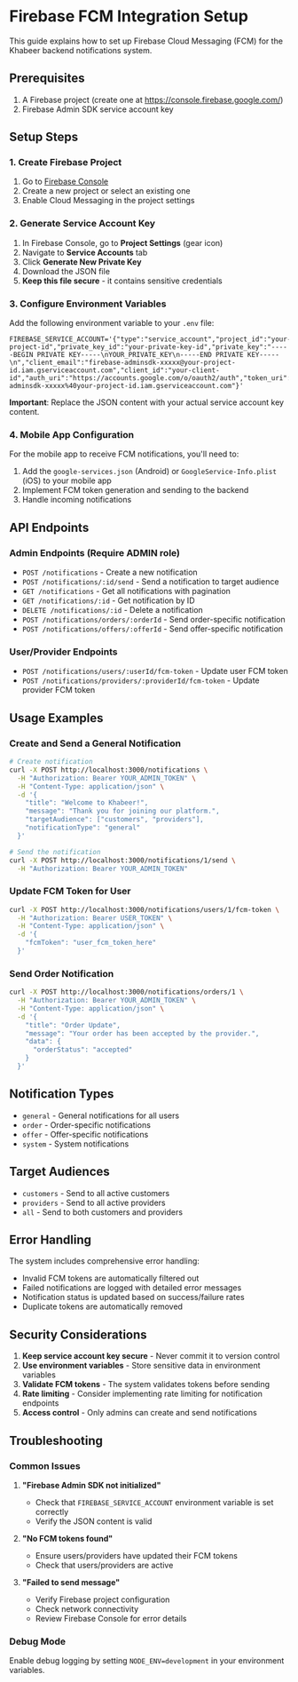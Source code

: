 # Firebase FCM Integration Setup

This guide explains how to set up Firebase Cloud Messaging (FCM) for the Khabeer backend notifications system.

## Prerequisites

1. A Firebase project (create one at https://console.firebase.google.com/)
2. Firebase Admin SDK service account key

## Setup Steps

### 1. Create Firebase Project

1. Go to [Firebase Console](https://console.firebase.google.com/)
2. Create a new project or select an existing one
3. Enable Cloud Messaging in the project settings

### 2. Generate Service Account Key

1. In Firebase Console, go to **Project Settings** (gear icon)
2. Navigate to **Service Accounts** tab
3. Click **Generate New Private Key**
4. Download the JSON file
5. **Keep this file secure** - it contains sensitive credentials

### 3. Configure Environment Variables

Add the following environment variable to your `.env` file:

```env
FIREBASE_SERVICE_ACCOUNT='{"type":"service_account","project_id":"your-project-id","private_key_id":"your-private-key-id","private_key":"-----BEGIN PRIVATE KEY-----\nYOUR_PRIVATE_KEY\n-----END PRIVATE KEY-----\n","client_email":"firebase-adminsdk-xxxxx@your-project-id.iam.gserviceaccount.com","client_id":"your-client-id","auth_uri":"https://accounts.google.com/o/oauth2/auth","token_uri":"https://oauth2.googleapis.com/token","auth_provider_x509_cert_url":"https://www.googleapis.com/oauth2/v1/certs","client_x509_cert_url":"https://www.googleapis.com/robot/v1/metadata/x509/firebase-adminsdk-xxxxx%40your-project-id.iam.gserviceaccount.com"}'
```

**Important**: Replace the JSON content with your actual service account key content.

### 4. Mobile App Configuration

For the mobile app to receive FCM notifications, you'll need to:

1. Add the `google-services.json` (Android) or `GoogleService-Info.plist` (iOS) to your mobile app
2. Implement FCM token generation and sending to the backend
3. Handle incoming notifications

## API Endpoints

### Admin Endpoints (Require ADMIN role)

- `POST /notifications` - Create a new notification
- `POST /notifications/:id/send` - Send a notification to target audience
- `GET /notifications` - Get all notifications with pagination
- `GET /notifications/:id` - Get notification by ID
- `DELETE /notifications/:id` - Delete a notification
- `POST /notifications/orders/:orderId` - Send order-specific notification
- `POST /notifications/offers/:offerId` - Send offer-specific notification

### User/Provider Endpoints

- `POST /notifications/users/:userId/fcm-token` - Update user FCM token
- `POST /notifications/providers/:providerId/fcm-token` - Update provider FCM token

## Usage Examples

### Create and Send a General Notification

```bash
# Create notification
curl -X POST http://localhost:3000/notifications \
  -H "Authorization: Bearer YOUR_ADMIN_TOKEN" \
  -H "Content-Type: application/json" \
  -d '{
    "title": "Welcome to Khabeer!",
    "message": "Thank you for joining our platform.",
    "targetAudience": ["customers", "providers"],
    "notificationType": "general"
  }'

# Send the notification
curl -X POST http://localhost:3000/notifications/1/send \
  -H "Authorization: Bearer YOUR_ADMIN_TOKEN"
```

### Update FCM Token for User

```bash
curl -X POST http://localhost:3000/notifications/users/1/fcm-token \
  -H "Authorization: Bearer USER_TOKEN" \
  -H "Content-Type: application/json" \
  -d '{
    "fcmToken": "user_fcm_token_here"
  }'
```

### Send Order Notification

```bash
curl -X POST http://localhost:3000/notifications/orders/1 \
  -H "Authorization: Bearer YOUR_ADMIN_TOKEN" \
  -H "Content-Type: application/json" \
  -d '{
    "title": "Order Update",
    "message": "Your order has been accepted by the provider.",
    "data": {
      "orderStatus": "accepted"
    }
  }'
```

## Notification Types

- `general` - General notifications for all users
- `order` - Order-specific notifications
- `offer` - Offer-specific notifications
- `system` - System notifications

## Target Audiences

- `customers` - Send to all active customers
- `providers` - Send to all active providers
- `all` - Send to both customers and providers

## Error Handling

The system includes comprehensive error handling:

- Invalid FCM tokens are automatically filtered out
- Failed notifications are logged with detailed error messages
- Notification status is updated based on success/failure rates
- Duplicate tokens are automatically removed

## Security Considerations

1. **Keep service account key secure** - Never commit it to version control
2. **Use environment variables** - Store sensitive data in environment variables
3. **Validate FCM tokens** - The system validates tokens before sending
4. **Rate limiting** - Consider implementing rate limiting for notification endpoints
5. **Access control** - Only admins can create and send notifications

## Troubleshooting

### Common Issues

1. **"Firebase Admin SDK not initialized"**

   - Check that `FIREBASE_SERVICE_ACCOUNT` environment variable is set correctly
   - Verify the JSON content is valid

2. **"No FCM tokens found"**

   - Ensure users/providers have updated their FCM tokens
   - Check that users/providers are active

3. **"Failed to send message"**
   - Verify Firebase project configuration
   - Check network connectivity
   - Review Firebase Console for error details

### Debug Mode

Enable debug logging by setting `NODE_ENV=development` in your environment variables.

